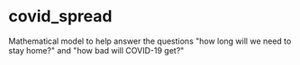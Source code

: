 # covid_spread
Mathematical model to help answer the questions "how long will we need to stay home?" and "how bad will COVID-19 get?"
